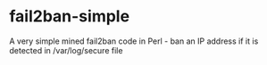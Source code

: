# fail2ban-simple
A very simple mined fail2ban code in Perl - ban an IP address if it is detected in /var/log/secure file
